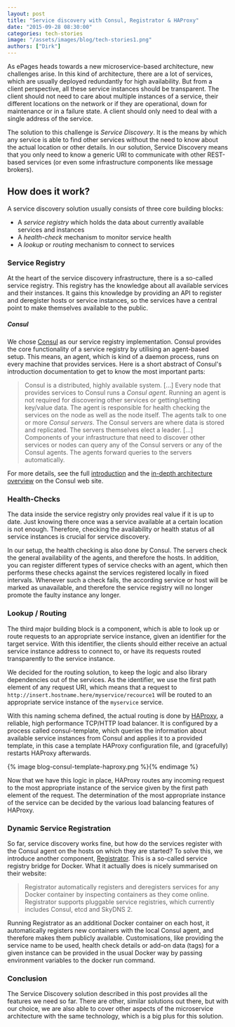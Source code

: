 ```yaml
---
layout: post
title: "Service discovery with Consul, Registrator & HAProxy"
date: "2015-09-28 08:30:00"
categories: tech-stories
image: "/assets/images/blog/tech-stories1.png"
authors: ["Dirk"]
---
```


As ePages heads towards a new microservice-based architecture, new challenges arise. In this kind of architecture, there are a lot of services, which are usually deployed redundantly for high availability. But from a client perspective, all these service instances should be transparent. The client should not need to care about multiple instances of a service, their different locations on the network or if they are operational, down for maintenance or in a failure state. A client should only need to deal with a single address of the service.

The solution to this challenge is *Service Discovery*. It is the means by which any service is able to find other services without the need to know about the actual location or other details. In our solution, Service Discovery means that you only need to know a generic URI to communicate with other REST-based services (or even some infrastructure components like message brokers).

## How does it work?

A service discovery solution usually consists of three core building blocks:

* A *service registry* which holds the data about currently available services and instances
* A *health-check* mechanism to monitor service health
* A *lookup* or *routing* mechanism to connect to services

### Service Registry
At the heart of the service discovery infrastructure, there is a so-called service registry. This registry has the knowledge about all available services and their instances. It gains this knowledge by providing an API to register and deregister hosts or service instances, so the services have a central point to make themselves available to the public.

##### Consul

We chose [Consul](https://consul.io/) as our service registry implementation. Consul provides the core functionality of a service registry by utilising an agent-based setup. This means, an agent, which is kind of a daemon process, runs on every machine that provides services. Here is a short abstract of Consul's introduction documentation to get to know the most important parts:

>Consul is a distributed, highly available system. [...]
>Every node that provides services to Consul runs a *Consul agent*.  Running an agent is not required for discovering other services or getting/setting key/value data. The agent is responsible for health checking the services on the node as well as the node itself.
>The agents talk to one or more *Consul servers*. The Consul servers are where data is stored and replicated. The servers themselves elect a leader.
>[...]
>Components of your infrastructure that need to discover other services or nodes can query any of the Consul servers
>or any of the Consul agents. The agents forward queries to the servers automatically.

For more details, see the full [introduction](https://www.consul.io/intro/index.html) and the [in-depth architecture overview](https://www.consul.io/docs/internals/architecture.html) on the Consul web site.

### Health-Checks

The data inside the service registry only provides real value if it is up to date. Just knowing there once was a service available at a certain location is not enough. Therefore, checking the availability or health status of all service instances is crucial for service discovery.

In our setup, the health checking is also done by Consul. The servers check the general availability of the agents, and therefore the hosts. In addition, you can register different types of service checks with an agent, which then performs these checks against the services registered locally in fixed intervals. Whenever such a check fails, the according service or host will be marked as unavailable, and therefore the service registry will no longer promote the faulty instance any longer.

### Lookup / Routing

The third major building block is a component, which is able to look up or route requests to an appropriate service instance, given an identifier for the target service. With this identifier, the clients should either receive an actual service instance address to connect to, or have its requests routed transparently to the service instance.

We decided for the routing solution, to keep the logic and also library dependencies out of the services. As the identifier, we use the first path element of any request URI, which means that a request to `http://insert.hostname.here/myservice/recource1` will be routed to an appropriate service instance of the `myservice` service.

With this naming schema defined, the actual routing is done by [HAProxy](http://www.haproxy.org/), a reliable, high performance TCP/HTTP load balancer. It is configured by a process called consul-template, which queries the information about available service instances from Consul and applies it to a provided template, in this case a template HAProxy configuration file, and (gracefully) restarts HAProxy afterwards.

{% image blog-consul-template-haproxy.png %}{% endimage %}

Now that we have this logic in place, HAProxy routes any incoming request to the most appropriate instance of the service given by the first path element of the request. The determination of the most appropriate instance of the service can be decided by the various load balancing features of HAProxy.

### Dynamic Service Registration

So far, service discovery works fine, but how do the services register with the Consul agent on the hosts on which they are started? To solve this, we introduce another component, [Registrator](http://gliderlabs.com/registrator/latest/). This is a so-called service registry bridge for Docker. What it actually does is nicely summarised on their website:

>Registrator automatically registers and deregisters services for any Docker container by inspecting containers as they come online. Registrator supports pluggable service registries, which currently includes Consul, etcd and SkyDNS 2.

Running Registrator as an additional Docker container on each host, it automatically registers new containers with the local Consul agent, and therefore makes them publicly available. Customisations, like providing the service name to be used, health check details or add-on data (tags) for a given instance can be provided in the usual Docker way by passing environment variables to the docker run command.

### Conclusion

The Service Discovery solution described in this post provides all the features we need so far.
There are other, similar solutions out there, but with our choice, we are also able to cover other aspects of the microservice architecture with the same technology, which is a big plus for this solution.
